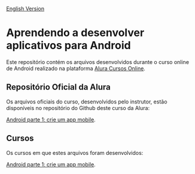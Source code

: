 [English Version](README.EN.md)

# Aprendendo a desenvolver aplicativos para Android

Este repositório contém os arquivos desenvolvidos durante o curso online de Android realizado na plataforma [Alura Cursos Online](https://alura.com.br).

## Repositório Oficial da Alura

Os arquivos oficiais do curso, desenvolvidos pelo instrutor, estão disponíveis no repositório do Github deste curso da Alura:

[Android parte 1: crie um app mobile](https://github.com/alura-cursos/fundamentos-android-parte-1).

## Cursos

Os cursos em que estes arquivos foram desenvolvidos:

[Android parte 1: crie um app mobile](https://cursos.alura.com.br/course/android-sua-primeira-app-mobile).
